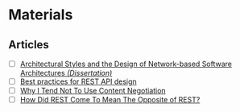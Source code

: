 # Materials

## Articles
- [ ] [Architectural Styles and the Design of Network-based Software Architectures _(Dissertation)_](https://roy.gbiv.com/pubs/dissertation/top.htm)
- [ ] [Best practices for REST API design](https://stackoverflow.blog/2020/03/02/best-practices-for-rest-api-design/)
- [ ] [Why I Tend Not To Use Content Negotiation](https://htmx.org/essays/why-tend-not-to-use-content-negotiation/)
- [ ] [How Did REST Come To Mean The Opposite of REST?](https://htmx.org/essays/how-did-rest-come-to-mean-the-opposite-of-rest/)
